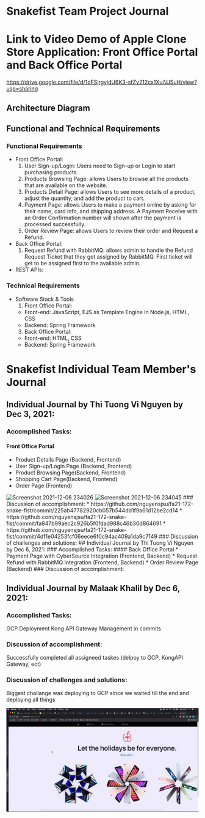 # Snakefist Team Project Journal 
# Link to Video Demo of Apple Clone Store Application: Front Office Portal and Back Office Portal
https://drive.google.com/file/d/1dFSjrgyjdU6K3-sfZv212cx1XuiVJSuH/view?usp=sharing
## Architecture Diagram
## Functional and Technical Requirements
### Functional Requirements
* Front Office Portal:
  1. User Sign-up/Login: Users need to Sign-up or Login to start purchasing products.
  2. Products Browsing Page: allows Users to browse all the products that are available on the website.
  3. Products Detail Page: allows Users to see more details of a product, adjust the quantity, and add the product to cart.
  4. Payment Page: allows Users to make a payment online by asking for their name, card info, and shipping address. A Payment Receive with an Order Confirmation number will shown after the payment is processed successfully. 
  5. Order Review Page: allows Users to review their order and Request a Refund. 
* Back Office Portal:
  1. Request Refund with RabbitMQ: allows admin to handle the Refund Request Ticket that they get assigned by RabbitMQ. First ticket will get to be assigned first to the available admin.
* REST APIs:
### Technical Requirements
* Software Stack & Tools
  1. Front Office Portal:
    * Front-end: JavaScript, EJS as Template Engine in Node.js, HTML, CSS
    * Backend: Spring Framework
  3. Back Office Portal:
    * Front-end: HTML, CSS
    * Backend: Spring Framework
# Snakefist Individual Team Member's Journal
## Individual Journal by Thi Tuong Vi Nguyen by Dec 3, 2021:
### Accomplished Tasks:
#### Front Office Portal
* Product Details Page (Backend, Frontend)
* User Sign-up/Login Page (Backend, Frontend)
* Product Browsing Page(Backend, Frontend)
* Shopping Cart Page(Backend, Frontend)
* Order Page (Frontend)
<img width="959" alt="Screenshot 2021-12-06 234026" src="https://user-images.githubusercontent.com/65844160/144986955-39719cf6-00e8-4f4d-a4e8-e5f087e426e8.png">
<img width="960" alt="Screenshot 2021-12-06 234045" src="https://user-images.githubusercontent.com/65844160/144986962-e2b7a5ee-ee74-42b6-a5e5-6c9b58038da4.png">
### Discussion of accomplishment:
* https://github.com/nguyensjsu/fa21-172-snake-fist/commit/225ab47782920cb057b544dd1f9a61d12be2cd14
* https://github.com/nguyensjsu/fa21-172-snake-fist/commit/fa847b99aec2c926b5f0fdad988c46b30d864691
* https://github.com/nguyensjsu/fa21-172-snake-fist/commit/4df1e04253fcf06eece6f0c94ac409a1da9c7149
### Discussion of challenges and solutions:
## Individual Journal by Thi Tuong Vi Nguyen by Dec 6, 2021:
### Accomplished Tasks:
#### Back Office Portal
* Payment Page with CyberSource Integration (Frontend, Backend)
* Request Refund with RabbitMQ Integration (Frontend, Backend)
* Order Review Page (Backend)
### Discussion of accomplishment:

## Individual Journal by Malaak Khalil by Dec 6, 2021:
### Accomplished Tasks:
GCP Deployment 
Kong API Gateway
Management
in commits
### Discussion of accomplishment:
Successfully completed all assigneed taskes (delpoy to GCP, KongAPI Gateway, ect)
### Discussion of challenges and solutions:
Biggest challange was deploying to GCP since we waited till the end and deploying all things 


![Image](https://github.com/nguyensjsu/fa21-172-snake-fist/blob/96136d18bfc28bf51c5aab9f547acfdaa34ef5b3/Screen%20Shot%202021-12-06%20at%2011.52.53%20PM.png)
